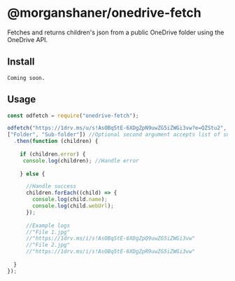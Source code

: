 # @morganshaner/onedrive-fetch

Fetches and returns children's json from a public OneDrive folder using the OneDrive API.

## Install

```
Coming soon.
```

## Usage

```js
const odfetch = require("onedrive-fetch");

odfetch("https://1drv.ms/u/s!AsOBq5tE-6XDgZpN9uwZG5iZWGi3vw?e=QZStu2", //Required first argument must be share URL of root folder
["Folder", "Sub-folder"]) //Optional second argument accepts list of sub-folders to open
  .then(function (children) {
  
    if (children.error) {
     console.log(children); //Handle error
     
    } else {

      //Handle success
      children.forEach((child) => {
        console.log(child.name);
        console.log(child.webUrl);
      });
      
      //Example logs
      //"File 1.jpg"
      //"https://1drv.ms/i/s!AsOBq5tE-6XDgZpQ9uwZG5iZWGi3vw"
      //"File 2.jpg"
      //"https://1drv.ms/i/s!AsOBq5tE-6XDgZpR9uwZG5iZWGi3vw"
      
  }
});
```
